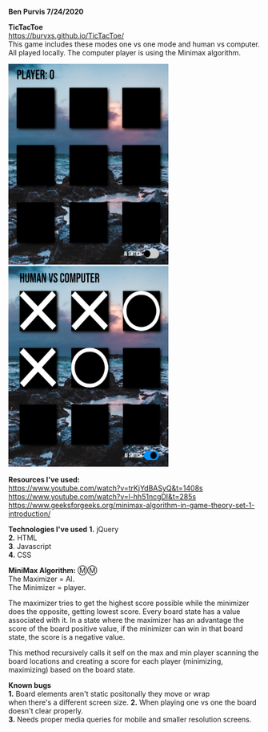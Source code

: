 **Ben Purvis
7/24/2020**

**TicTacToe**  
https://burvxs.github.io/TicTacToe/  
This game includes these modes one vs one mode and human vs computer. 
All played locally. The computer player is using the Minimax algorithm.



 <img src="assets/OneVsOne.PNG" width="320" height="400">  <img src="assets/HvsAI.PNG" width="320" height="400">


**Resources I've used:**   
https://www.youtube.com/watch?v=trKjYdBASyQ&t=1408s   
https://www.youtube.com/watch?v=l-hh51ncgDI&t=285s    
https://www.geeksforgeeks.org/minimax-algorithm-in-game-theory-set-1-introduction/

**Technologies I've used**
**1.** jQuery   
**2.** HTML  
**3**. Javascript  
**4.** CSS  

**MiniMax Algorithm:** Ⓜ️Ⓜ️  
The Maximizer = AI.  
The Minimizer = player.  

The maximizer tries to get the highest score possible while the
minimizer does the opposite, getting lowest score. 
Every board state has a value associated with it. In a state where the
maximizer has an advantage the score of the board positive value, if the 
minimizer can win in that board state, the score is a negative value.

This method recursively calls it self on the max and min player scanning the 
board locations and creating a score for each player (minimizing, maximizing) based
on the board state.

**Known bugs**  
**1.** Board elements aren't static positonally they move or wrap  
       when there's a different screen size.
**2.** When playing one vs one the board doesn't clear properly.  
**3.** Needs proper media queries for mobile and smaller resolution
       screens.

